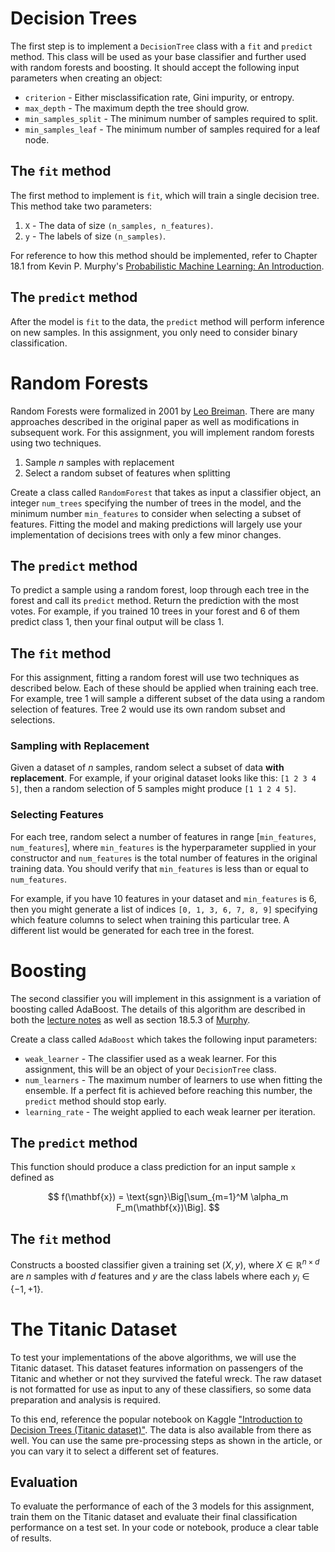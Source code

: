 # Decision Trees

The first step is to implement a `DecisionTree` class with a `fit` and `predict` method.
This class will be used as your base classifier and further used with random forests and boosting.
It should accept the following input parameters when creating an object:
- `criterion` - Either misclassification rate, Gini impurity, or entropy.
- `max_depth` - The maximum depth the tree should grow.
- `min_samples_split` - The minimum number of samples required to split.
- `min_samples_leaf` - The minimum number of samples required for a leaf node.

## The `fit` method

The first method to implement is `fit`, which will train a single decision tree.
This method take two parameters:
1. `X` - The data of size `(n_samples, n_features)`.
2. `y` - The labels of size `(n_samples)`.

For reference to how this method should be implemented, refer to Chapter 18.1 from Kevin P. Murphy's [Probabilistic Machine Learning: An Introduction](https://probml.github.io/pml-book/book1.html).

## The `predict` method

After the model is `fit` to the data, the `predict` method will perform inference on new samples. In this assignment, you only need to consider binary classification.

# Random Forests

Random Forests were formalized in 2001 by [Leo Breiman][1]. There are many approaches described in the original paper as well as modifications in subsequent work. For this assignment, you will implement random forests using two techniques.
1. Sample $n$ samples with replacement
2. Select a random subset of features when splitting

Create a class called `RandomForest` that takes as input a classifier object, an integer `num_trees` specifying the number of trees in the model, and the minimum number `min_features` to consider when selecting a subset of features. Fitting the model and making predictions will largely use your implementation of decisions trees with only a few minor changes.

[1]: https://www.stat.berkeley.edu/~breiman/randomforest2001.pdf "Random Forests"

## The `predict` method

To predict a sample using a random forest, loop through each tree in the forest and call its `predict` method. Return the prediction with the most votes. For example, if you trained 10 trees in your forest and 6 of them predict class 1, then your final output will be class 1.

## The `fit` method

For this assignment, fitting a random forest will use two techniques as described below.  Each of these should be applied when training each tree. For example, tree 1 will sample a different subset of the data using a random selection of features. Tree 2 would use its own random subset and selections.

### Sampling with Replacement

Given a dataset of $n$ samples, random select a subset of data **with replacement**. For example, if your original dataset looks like this: `[1 2 3 4 5]`, then a random selection of 5 samples might produce `[1 1 2 4 5]`.

### Selecting Features

For each tree, random select a number of features in range [`min_features`, `num_features`], where `min_features` is the hyperparameter supplied in your constructor and `num_features` is the total number of features in the original training data. You should verify that `min_features` is less than or equal to `num_features`.

For example, if you have 10 features in your dataset and `min_features` is 6, then you might generate a list of indices `[0, 1, 3, 6, 7, 8, 9]` specifying which feature columns to select when training this particular tree. A different list would be generated for each tree in the forest.

# Boosting

The second classifier you will implement in this assignment is a variation of boosting called AdaBoost. The details of this algorithm are described in both the [lecture notes][2] as well as section 18.5.3 of [Murphy][3].

Create a class called `AdaBoost` which takes the following input parameters:
- `weak_learner` - The classifier used as a weak learner. For this assignment, this will be an object of your `DecisionTree` class.
- `num_learners` - The maximum number of learners to use when fitting the ensemble. If a perfect fit is achieved before reaching this number, the `predict` method should stop early.
- `learning_rate` - The weight applied to each weak learner per iteration.

[2]: https://dillhoffaj.utasites.cloud/posts/boosting/ "Boosting"
[3]: https://probml.github.io/pml-book/book1.html "Probabilistic Machine Learning: An Introduction"

## The `predict` method

This function should produce a class prediction for an input sample `x` defined as

$$
f(\mathbf{x}) = \text{sgn}\Big[\sum_{m=1}^M \alpha_m F_m(\mathbf{x})\Big].
$$

## The `fit` method

Constructs a boosted classifier given a training set $(X, y)$, where $X \in \mathbb{R}^{n \times d}$ are $n$ samples with $d$ features and $y$ are the class labels where each $y_i \in \{-1, +1\}$.

# The Titanic Dataset

To test your implementations of the above algorithms, we will use the Titanic dataset. This dataset features information on passengers of the Titanic and whether or not they survived the fateful wreck. The raw dataset is not formatted for use as input to any of these classifiers, so some data preparation and analysis is required.

To this end, reference the popular notebook on Kaggle ["Introduction to Decision Trees (Titanic dataset)"](https://www.kaggle.com/code/dmilla/introduction-to-decision-trees-titanic-dataset). The data is also available from there as well. You can use the same pre-processing steps as shown in the article, or you can vary it to select a different set of features.

## Evaluation

To evaluate the performance of each of the 3 models for this assignment, train them on the Titanic dataset and evaluate their final classification performance on a test set. In your code or notebook, produce a clear table of results.
